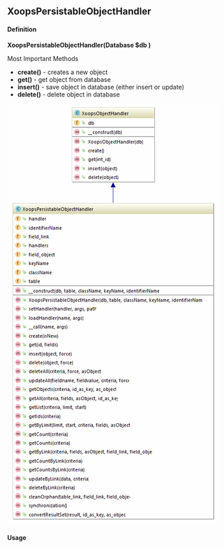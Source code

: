 ## XoopsPersistableObjectHandler

#### Definition
**XoopsPersistableObjectHandler(Database $db )**

Most Important Methods
*   **create()** - creates a new object
*   **get()** - get object from database
*   **insert()** - save object in database (either insert or update)
*   **delete()** - delete object in database

![](../../assets/ClassUML/XoopsPersistableObjectHandler.png)

#### Usage
